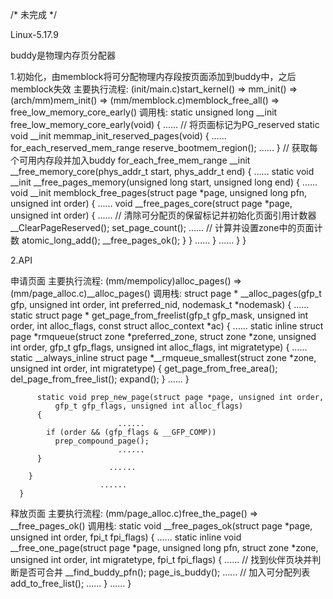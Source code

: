 /* 未完成 */

Linux-5.17.9

buddy是物理内存页分配器

1.初始化，由memblock将可分配物理内存段按页面添加到buddy中，之后memblock失效
  主要执行流程:
    (init/main.c)start_kernel() => mm_init() => (arch/mm)mem_init() => (mm/memblock.c)memblock_free_all() => free_low_memory_core_early()
  调用栈:
    static unsigned long __init free_low_memory_core_early(void)
    {
            ......
      // 将页面标记为PG_reserved
      static void __init memmap_init_reserved_pages(void)
      {
              ......
        for_each_reserved_mem_range
          reserve_bootmem_region();
              ......
      }
      // 获取每个可用内存段并加入buddy
      for_each_free_mem_range
        __init __free_memory_core(phys_addr_t start, phys_addr_t end)
        {
                ......
          static void __init
          __free_pages_memory(unsigned long start, unsigned long end)
          {
                  ......
            void __init
            memblock_free_pages(struct page *page, unsigned long pfn, unsigned int order)
            {
                    ......
              void __free_pages_core(struct page *page, unsigned int order)
              {
                      ......
                // 清除可分配页的保留标记并初始化页面引用计数器
                __ClearPageReserved();
                set_page_count();
                      ......
                // 计算并设置zone中的页面计数
                atomic_long_add();
                __free_pages_ok();
              }
            }
                  ......
          }
                ......
        }
    }


2.API

  申请页面
    主要执行流程:
      (mm/mempolicy)alloc_pages() => (mm/page_alloc.c)__alloc_pages()
    调用栈:
      struct page *
      __alloc_pages(gfp_t gfp, unsigned int order,
          int preferred_nid, nodemask_t *nodemask)
      {
                        ......
        static struct page *
        get_page_from_freelist(gfp_t gfp_mask, unsigned int order,
            int alloc_flags, const struct alloc_context *ac)
        {
                          ......
          static inline struct page
          *rmqueue(struct zone *preferred_zone, struct zone *zone,
              unsigned int order, gfp_t gfp_flags, unsigned int alloc_flags,
              int migratetype)
          {
                            ......
            static __always_inline struct page
            *__rmqueue_smallest(struct zone *zone, unsigned int order, int migratetype)
            {
              get_page_from_free_area();
              del_page_from_free_list();
              expand();
            }
                            ......
          }

          static void prep_new_page(struct page *page, unsigned int order,
              gfp_t gfp_flags, unsigned int alloc_flags)
          {
                            ......
            if (order && (gfp_flags & __GFP_COMP))
              prep_compound_page();
                            ......
          }
                          ......
        }
                        ......
      }


  释放页面
    主要执行流程:
      (mm/page_alloc.c)free_the_page() => __free_pages_ok()
    调用栈:
      static void
      __free_pages_ok(struct page *page, unsigned int order, fpi_t fpi_flags)
      {
                        ......
        static inline void
        __free_one_page(struct page *page, unsigned long pfn, struct zone *zone,
            unsigned int order, int migratetype, fpi_t fpi_flags)
        {
                          ......
          // 找到伙伴页块并判断是否可合并
          __find_buddy_pfn();
          page_is_buddy();
                          ......
          // 加入可分配列表
          add_to_free_list();
                          ......
        }
                        ......
      }